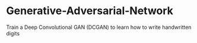 # Generative-Adversarial-Network
Train a  Deep Convolutional GAN (DCGAN) to learn how to write handwritten digits
